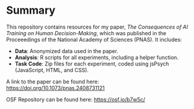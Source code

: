 # Summary

This repository contains resources for my paper, *The Consequences of AI Training on Human Decision-Making*, which was published in the Proceeedings of the National Academy of Sciences (PNAS). It includes:

- **Data**: Anonymized data used in the paper.
- **Analysis**: R scripts for all experiments, including a helper function.
- **Task Code**: Zip files for each experiment, coded using jsPsych (JavaScript, HTML, and CSS).

A link to the paper can be found here: https://doi.org/10.1073/pnas.2408731121

OSF Repository can be found here: https://osf.io/b7w5c/
